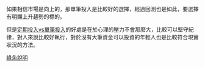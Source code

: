 如果相信市場是向上的，那單筆投入是比較好的選擇，經過回測也是如此，要選擇有明顯上升趨勢的標的。

但是[定期投入vs單筆投入](定期投入vs單筆投入.md)的好處是在於心理的壓力不會那麼大，比較可以堅守紀律，對人來說比較好執行，對於沒有大筆資金可以投資的年輕人也是比較符合現實狀況的方法。

[綠角說明](https://greenhornfinancefootnote.blogspot.com/2013/02/dollar-cost-averaging-vs-lump-sum.html)